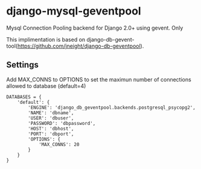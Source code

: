 # django-mysql-geventpool

Mysql Connection Pooling backend for Django 2.0+ using gevent. Only 

This implimentation is based on django-db-gevent-tool(https://github.com/jneight/django-db-geventpool).

## Settings


Add MAX_CONNS to OPTIONS to set the maximun number of connections allowed to database (default=4)

```
DATABASES = {
    'default': {
        'ENGINE': 'django_db_geventpool.backends.postgresql_psycopg2',
        'NAME': 'dbname',
        'USER': 'dbuser',
        'PASSWORD': 'dbpassword',
        'HOST': 'dbhost',
        'PORT': 'dbport',
        'OPTIONS': {
            'MAX_CONNS': 20
        }
    }
}
```